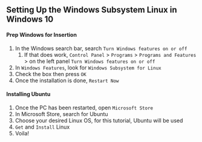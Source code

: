 ## Setting Up the Windows Subsystem Linux in Windows 10

#### Prep Windows for Insertion

1. In the Windows search bar, search `Turn Windows features on or off`
   1. If that does work, `Control Panel` > `Programs` > `Programs and Features` > on the left panel `Turn Windows features on or off`
2. In `Windows Features`, look for `Windows Subsystem for Linux`
3. Check the box then press `OK`
4. Once the installation is done, `Restart Now`

#### Installing Ubuntu

1. Once the PC has been restarted, open `Microsoft Store`
2. In Microsoft Store, search for Ubuntu
3. Choose your desired Linux OS, for this tutorial, Ubuntu will be used
4. `Get` and `Install` Linux
5. Voila!

<!-- ## Packages

1. -->
